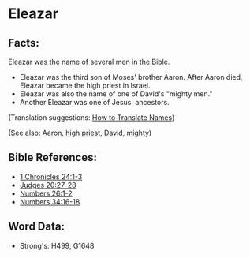 # Eleazar #

## Facts: ##

Eleazar was the name of several men in the Bible.
 
* Eleazar was the third son of Moses' brother Aaron. After Aaron died, Eleazar became the high priest in Israel.
* Eleazar was also the name of one of David's "mighty men."
* Another Eleazar was one of Jesus' ancestors.

(Translation suggestions: [How to Translate Names](rc://en/ta/man/translate/translate-names))

(See also: [Aaron](../names/aaron.md), [high priest](../kt/highpriest.md), [David](../names/david.md), [mighty](../other/mighty.md))

## Bible References: ##

* [1 Chronicles 24:1-3](rc://en/tn/help/1ch/24/01)
* [Judges 20:27-28](rc://en/tn/help/jdg/20/27)
* [Numbers 26:1-2](rc://en/tn/help/num/26/01)
* [Numbers 34:16-18](rc://en/tn/help/num/34/16)

## Word Data: ##

* Strong's: H499, G1648
